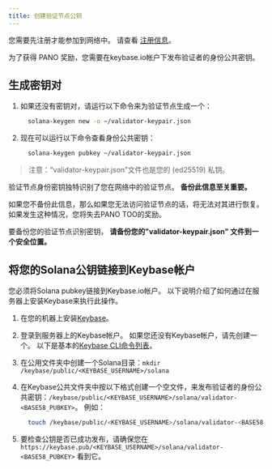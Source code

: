 ```yaml
---
title: 创建验证节点公钥
---
```


您需要先注册才能参加到网络中。 请查看 [注册信息](../registration/how-to-register.md)。

为了获得 PANO 奖励，您需要在keybase.io帐户下发布验证者的身份公共密钥。

## **生成密钥对**

1. 如果还没有密钥对，请运行以下命令来为验证节点生成一个：

   ```bash
     solana-keygen new -o ~/validator-keypair.json
   ```

2. 现在可以运行以下命令查看身份公共密钥：

   ```bash
     solana-keygen pubkey ~/validator-keypair.json
   ```

> 注意：“validator-keypair.json”文件也是您的 \(ed25519\) 私钥。

验证节点身份密钥独特识别了您在网络中的验证节点。 **备份此信息至关重要。**

如果您不备份此信息，那么如果您无法访问验证节点的话，将无法对其进行恢复。 如果发生这种情况，您将失去PANO TOO的奖励。

要备份您的验证节点识别密钥， **请备份您的"validator-keypair.json" 文件到一个安全位置。**

## 将您的Solana公钥链接到Keybase帐户

您必须将Solana pubkey链接到Keybase.io帐户。 以下说明介绍了如何通过在服务器上安装Keybase来执行此操作。

1. 在您的机器上安装[Keybase](https://keybase.io/download)。
2. 登录到服务器上的Keybase帐户。 如果您还没有Keybase帐户，请先创建一个。 以下是基本的[Keybase CLI命令列表](https://keybase.io/docs/command_line/basics)。
3. 在公用文件夹中创建一个Solana目录：`mkdir /keybase/public/<KEYBASE_USERNAME>/solana`
4. 在Keybase公共文件夹中按以下格式创建一个空文件，来发布验证者的身份公共密钥：`/keybase/public/<KEYBASE_USERNAME>/solana/validator-<BASE58_PUBKEY>`。 例如：

   ```bash
     touch /keybase/public/<KEYBASE_USERNAME>/solana/validator-<BASE58_PUBKEY>
   ```

5. 要检查公钥是否已成功发布，请确保您在 `https://keybase.pub/<KEYBASE_USERNAME>/solana/validator-<BASE58_PUBKEY>` 看到它。
